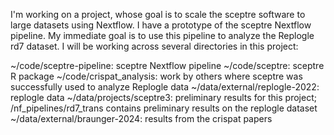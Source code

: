 I'm working on a project, whose goal is to scale the sceptre software to large datasets using Nextflow. I have a prototype of the sceptre Nextflow pipeline. My immediate goal is to use this pipeline to analyze the Replogle rd7 dataset. I will be working across several directories in this project:

~/code/sceptre-pipeline: sceptre Nextflow pipeline
~/code/sceptre: sceptre R package
~/code/crispat_analysis: work by others where sceptre was successfully used to analyze Replogle data
~/data/external/replogle-2022: replogle data
~/data/projects/sceptre3: preliminary results for this project; /nf_pipelines/rd7_trans contains preliminary results on the replogle dataset
~/data/external/braunger-2024: results from the crispat papers